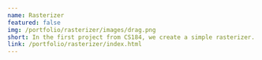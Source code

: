 ```yaml
---
name: Rasterizer
featured: false
img: /portfolio/rasterizer/images/drag.png
short: In the first project from CS184, we create a simple rasterizer. We are introduced to sampling as it relates to computer graphics, via anti-aliasing, utilizing barycentric coordinates, and various methods of sampling from a texture. We also implement standard affine transforms. 
link: /portfolio/rasterizer/index.html
---
```


